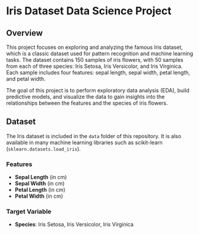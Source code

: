 # Iris Dataset Data Science Project

## Overview

This project focuses on exploring and analyzing the famous Iris dataset, which is a classic dataset used for pattern recognition and machine learning tasks. The dataset contains 150 samples of iris flowers, with 50 samples from each of three species: Iris Setosa, Iris Versicolor, and Iris Virginica. Each sample includes four features: sepal length, sepal width, petal length, and petal width.

The goal of this project is to perform exploratory data analysis (EDA), build predictive models, and visualize the data to gain insights into the relationships between the features and the species of iris flowers.

## Dataset

The Iris dataset is included in the `data` folder of this repository. It is also available in many machine learning libraries such as scikit-learn (`sklearn.datasets.load_iris`).

### Features
- **Sepal Length** (in cm)
- **Sepal Width** (in cm)
- **Petal Length** (in cm)
- **Petal Width** (in cm)

### Target Variable
- **Species**: Iris Setosa, Iris Versicolor, Iris Virginica



